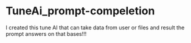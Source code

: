 # TuneAi_prompt-compeletion
I created this tune AI that can take data from user or files and result the prompt answers on that bases!!!
